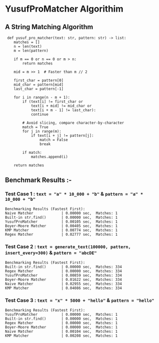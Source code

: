 # YusufProMatcher Algorithim
## A String Matching Algorithm
```
 def yusuf_pro_matcher(text: str, pattern: str) -> list:
    matches = []
    n = len(text)
    m = len(pattern)
    
    if m == 0 or n == 0 or m > n:
        return matches

    mid = m >> 1  # Faster than m // 2

    first_char = pattern[0]
    mid_char = pattern[mid]
    last_char = pattern[-1]

    for i in range(n - m + 1):
        if (text[i] != first_char or
            text[i + mid] != mid_char or
            text[i + m - 1] != last_char):
            continue

        # Avoid slicing, compare character-by-character
        match = True
        for j in range(m):
            if text[i + j] != pattern[j]:
                match = False
                break

        if match:
            matches.append(i)

    return matches
```
## Benchmark Results :-
### Test Case 1 : `text = "a" * 10_000 + "b"` & `pattern = "a" * 10_000 + "b"` 
```
Benchmarking Results (Fastest First):
Naive Matcher             | 0.00000 sec,  Matches: 1
Built-in str.find()       | 0.00000 sec,  Matches: 1
YusufProMatcher           | 0.00105 sec,  Matches: 1
Boyer-Moore Matcher       | 0.00405 sec,  Matches: 1
KMP Matcher               | 0.00774 sec,  Matches: 1
Regex Matcher             | 0.02777 sec,  Matches: 1
```
### Test Case 2 : `text = generate_text(100000, pattern, insert_every=300)` & `pattern = "abcDE"` 
```
Benchmarking Results (Fastest First):
Built-in str.find()       | 0.00000 sec,  Matches: 334
Regex Matcher             | 0.00000 sec,  Matches: 334
YusufProMatcher           | 0.00859 sec,  Matches: 334
Boyer-Moore Matcher       | 0.01622 sec,  Matches: 334
Naive Matcher             | 0.02955 sec,  Matches: 334
KMP Matcher               | 0.04086 sec,  Matches: 334
```
### Test Case 3 : `text = "x" * 5000 + "hello"` & `pattern = "hello"` 
```
Benchmarking Results (Fastest First):
YusufProMatcher           | 0.00000 sec,  Matches: 1
Built-in str.find()       | 0.00000 sec,  Matches: 1
Regex Matcher             | 0.00000 sec,  Matches: 1
Boyer-Moore Matcher       | 0.00000 sec,  Matches: 1
Naive Matcher             | 0.00104 sec,  Matches: 1
KMP Matcher               | 0.00208 sec,  Matches: 1
```
